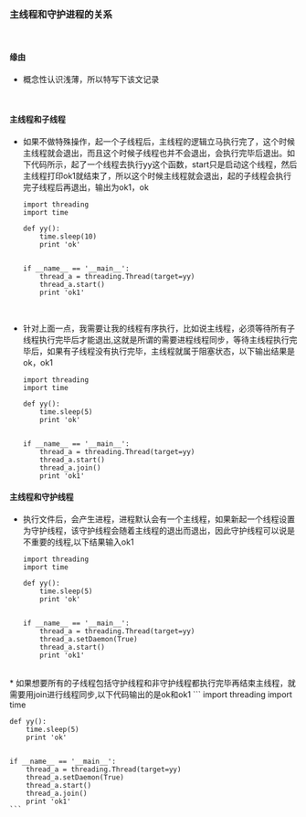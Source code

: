 ### 主线程和守护进程的关系

<br/>

#### 缘由
* 概念性认识浅薄，所以特写下该文记录

<br/>

#### 主线程和子线程
* 如果不做特殊操作，起一个子线程后，主线程的逻辑立马执行完了，这个时候主线程就会退出，而且这个时候子线程也并不会退出，会执行完毕后退出。如下代码所示，起了一个线程去执行yy这个函数，start只是启动这个线程，然后主线程打印ok1就结束了，所以这个时候主线程就会退出，起的子线程会执行完子线程后再退出，输出为ok1，ok
    ```
    import threading
    import time

    def yy():
        time.sleep(10)
        print 'ok'
        

    if __name__ == '__main__':
        thread_a = threading.Thread(target=yy)
        thread_a.start()
        print 'ok1'
    ```
<br/>

* 针对上面一点，我需要让我的线程有序执行，比如说主线程，必须等待所有子线程执行完毕后才能退出,这就是所谓的需要进程线程同步，等待主线程执行完毕后，如果有子线程没有执行完毕，主线程就属于阻塞状态，以下输出结果是ok，ok1
    ```
    import threading
    import time

    def yy():
        time.sleep(5)
        print 'ok'
        

    if __name__ == '__main__':
        thread_a = threading.Thread(target=yy)
        thread_a.start()
        thread_a.join()
        print 'ok1'
    ```


#### 主线程和守护线程
* 执行文件后，会产生进程，进程默认会有一个主线程，如果新起一个线程设置为守护线程，该守护线程会随着主线程的退出而退出，因此守护线程可以说是不重要的线程,以下结果输入ok1
    ```
    import threading
    import time

    def yy():
        time.sleep(5)
        print 'ok'
        

    if __name__ == '__main__':
        thread_a = threading.Thread(target=yy)
        thread_a.setDaemon(True)
        thread_a.start()
        print 'ok1'
    ```

<br/>
* 如果想要所有的子线程包括守护线程和非守护线程都执行完毕再结束主线程，就需要用join进行线程同步,以下代码输出的是ok和ok1
    ```
    import threading
    import time

    def yy():
        time.sleep(5)
        print 'ok'
        

    if __name__ == '__main__':
        thread_a = threading.Thread(target=yy)
        thread_a.setDaemon(True)
        thread_a.start()
        thread_a.join()
        print 'ok1'
    ```
